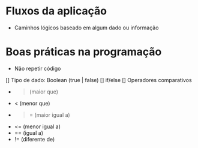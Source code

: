 # Fluxos da aplicação

- Caminhos lógicos baseado em algum dado ou informação

# Boas práticas na programação

- Não repetir código

[] Tipo de dado: Boolean (true | false)
[] if/else
[] Operadores comparativos
  - > (maior que)
  - < (menor que)
  - >= (maior igual a)
  - <= (menor igual a)
  - == (igual a)
  - != (diferente de) 